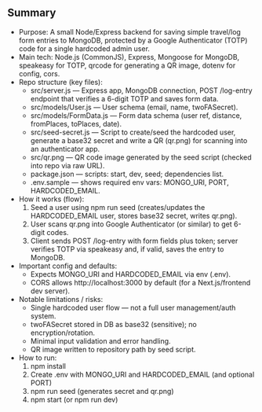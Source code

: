 Summary 
-----------------------------------

- Purpose: A small Node/Express backend for saving simple travel/log form entries to MongoDB, protected by a Google Authenticator (TOTP) code for a single hardcoded admin user.
- Main tech: Node.js (CommonJS), Express, Mongoose for MongoDB, speakeasy for TOTP, qrcode for generating a QR image, dotenv for config, cors.
- Repo structure (key files):
  - src/server.js — Express app, MongoDB connection, POST /log-entry endpoint that verifies a 6-digit TOTP and saves form data.
  - src/models/User.js — User schema (email, name, twoFASecret).
  - src/models/FormData.js — Form data schema (user ref, distance, fromPlaces, toPlaces, date).
  - src/seed-secret.js — Script to create/seed the hardcoded user, generate a base32 secret and write a QR (qr.png) for scanning into an authenticator app.
  - src/qr.png — QR code image generated by the seed script (checked into repo via raw URL).
  - package.json — scripts: start, dev, seed; dependencies list.
  - .env.sample — shows required env vars: MONGO_URI, PORT, HARDCODED_EMAIL.
- How it works (flow):
  1. Seed a user using npm run seed (creates/updates the HARDCODED_EMAIL user, stores base32 secret, writes qr.png).
  2. User scans qr.png into Google Authenticator (or similar) to get 6-digit codes.
  3. Client sends POST /log-entry with form fields plus token; server verifies TOTP via speakeasy and, if valid, saves the entry to MongoDB.
- Important config and defaults:
  - Expects MONGO_URI and HARDCODED_EMAIL via env (.env).
  - CORS allows http://localhost:3000 by default (for a Next.js/frontend dev server).
- Notable limitations / risks:
  - Single hardcoded user flow — not a full user management/auth system.
  - twoFASecret stored in DB as base32 (sensitive); no encryption/rotation.
  - Minimal input validation and error handling.
  - QR image written to repository path by seed script.
- How to run:
  1. npm install
  2. Create .env with MONGO_URI and HARDCODED_EMAIL (and optional PORT)
  3. npm run seed (generates secret and qr.png)
  4. npm start (or npm run dev)

